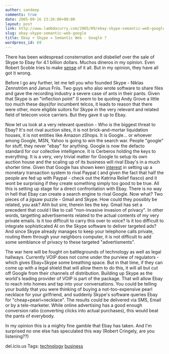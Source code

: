 ```yaml
---
author: sandeep
comments: true
date: 2005-09-16 23:26:00+00:00
layout: post
link: http://www.lambdacurry.com/2005/09/ebay-skype-semantic-web-google/
slug: ebay-skype-semantic-web-google
title: Ebay + Skype = Semantic Web - Google ?
wordpress_id: 69
---
```


There has been widespread consternation and disbelief over the sale of Skype to Ebay for 4.1 billion dollars. Muchos dineros in my opinion. Even Robert Scoble tries to make [sense](http://radio.weblogs.com/0001011/2005/09/12.html#a11117) of it all.
But in my opinion, they have all got it wrong.

Before I go any further, let me tell you who founded Skype - Niklas Zennström and Janus Friis. Two guys who also wrote software to share files and gave the recording industry a severe case of ants in their pants. Given that Skype is an "inflection point" (I seem to be quoting Andy Grove a little too much these days)for incumbent telcos, it leads to reason that there were other, more eligible suitors for Skype in the very relevant and related field of telecom voice carriers. 
But they gave it up to Ebay.

Now let us look at a very relevant question - Who is the biggest threat to Ebay? It's not rival auction sites, it is not brick-and-mortar liquidation houses, it is not entities like Amazon zShops. It is Google... or whoever among Google, MSN, Yahoo is going to win the search war.
People "google" for stuff, they never "ebay" for anything. Google is now the defacto standard for our collective intelligence. It is Cerberos holding the keys to everything.
It is a very, very trivial matter for Google to setup its own auction house and the scaling up of its business will rival Ebay's in a much shorter time. Given that Google has shown keen [interest](http://online.wsj.com/public/article/0,,SB111905141149263168-uKFxsKiPCrP8NxCA_lJid2X_3FM_20050718,00.html?mod=blogs) in setting up a monetary transaction system to rival Paypal ( and given the fact that  half the people are fed up with Paypal - check out the Katrina Relief fiasco) and it wont be surprising if they create something simply too good to be true.
All this is setting up stage for a direct confrontation with Ebay. There is no way in hell that Ebay can create a search engine to rival Google.
Now what?
Two pieces of a jigsaw puzzle - Gmail and Skype. How could they possibly be related, you ask? Ahh but sire, therein lies the key. Gmail has set a precedent that could I like to call "non-invasive invasion of privacy". In other words, targetting advertisements related to the actual contents of my very private emails. Is it too difficult to carry this over to voice? Is it too difficult to integrate sophisticated AI on the Skype software to deliver targeted ads? And since Skype already manages to keep your telephone calls private, routing them through your neighbors computer, it is not difficult to add some semblance of privacy to these targeted "advertisments".

The war here will be fought on battlegrounds of technology as well as legal hallways.  Currently VOIP does not come under the purview of regulators - which gives Ebay+Skype some breathing space. But in that time, if they can come up with a legal shield that will allow them to do this, it will all but cut off Google from their channels of distribution.
Building up Skype as the world's leading provider of VOIP is part of the package. That will allow Ebay to reach into homes and tap into your conversations. You could be telling your buddy that you were thinking of buying a not-too-expensive pearl necklace for your girlfriend, and suddenly Skype's software queries Ebay for "cheap+pearl+necklace". The results could be delivered via SMS, Email or by a tele-marketer.
While online advertising has a good enough conversion ratio (converting clicks into actual purchases), this would beat the pants of everybody.

In my opinion this is a mighty fine gamble that Ebay has taken. And I'm surprised no one else has speculated this way (Robert Cringely, are you listening??)




del.icio.us Tags: [technology](http://del.icio.us/sss8ue/technology) [business](http://del.icio.us/sss8ue/business)
